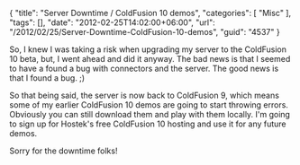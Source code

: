 {
	"title": "Server Downtime / ColdFusion 10 demos",
	"categories": [
		"Misc"
	],
	"tags": [],
	"date": "2012-02-25T14:02:00+06:00",
	"url": "/2012/02/25/Server-Downtime-ColdFusion-10-demos",
	"guid": "4537"
}

So, I knew I was taking a risk when upgrading my server to the ColdFusion 10 beta, but, I went ahead and did it anyway. The bad news is that I seemed to have a found a bug with connectors and the server. The good news is that I found a bug. ;) 

So that being said, the server is now back to ColdFusion 9, which means some of my earlier ColdFusion 10 demos are going to start throwing errors. Obviously you can still download them and play with them locally. I'm going to sign up for Hostek's free ColdFusion 10 hosting and use it for any future demos. 

Sorry for the downtime folks!